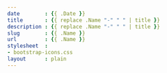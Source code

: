 ```yaml
---
date        : {{ .Date }}
title       : {{ replace .Name "-" " " | title }}
description : {{ replace .Name "-" " " | title }}
slug        : {{ .Name }}
url         : {{ .Name }}
stylesheet  :
- bootstrap-icons.css
layout      : plain
---
```

